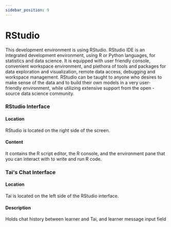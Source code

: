 ```yaml
---
sidebar_position: 9
---
```


# RStudio

This development environment is using RStudio. RStudio IDE is an integrated development environment, using R or Python languages, for statistics and data science. It is equipped with user friendly console, convenient workspace environment, and plethora of tools and packages for data exploration and visualization, remote data access, debugging and workspace management. RStudio can be taught to anyone who desires to make sense of the data and to build their own models in a very user- friendly environment, while utilizing extensive support from the open - source data science community.

### RStudio Interface

#### Location
RStudio is located on the right side of the screen.

#### Content
It contains the R script editor, the R console, and the environment pane that you can interact with to write and run R code.

### Tai's Chat Interface

#### Location
Tai is located on the left side of the RStudio interface.

#### Description
Holds chat history between learner and Tai, and learner message input field
